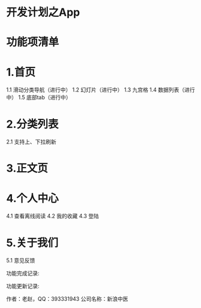 # 开发计划之App

# 功能项清单
# 1.首页
 1.1 滑动分类导航（进行中）
 1.2 幻灯片（进行中）
 1.3 九宫格
 1.4 数据列表（进行中）
 1.5 底部tab（进行中）
# 2.分类列表
 2.1 支持上、下拉刷新
# 3.正文页
# 4.个人中心
 4.1 查看离线阅读
 4.2 我的收藏
 4.3 登陆
# 5.关于我们
 5.1 意见反馈

功能完成记录:


功能更新记录:


作者：老赵，QQ：393331943
公司名称：新浪中医